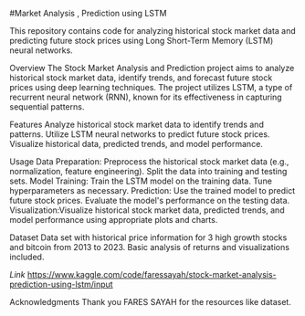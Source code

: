 #Market Analysis , Prediction using LSTM

This repository contains code for analyzing historical stock market data and predicting future stock prices using Long Short-Term Memory (LSTM) neural networks.

Overview
The Stock Market Analysis and Prediction project aims to analyze historical stock market data, identify trends, and forecast future stock prices using deep learning techniques. The project utilizes LSTM, a type of recurrent neural network (RNN), known for its effectiveness in capturing sequential patterns.

Features
Analyze historical stock market data to identify trends and patterns.
Utilize LSTM neural networks to predict future stock prices.
Visualize historical data, predicted trends, and model performance.

Usage
Data Preparation: Preprocess the historical stock market data (e.g., normalization, feature engineering). Split the data into training and testing sets.
Model Training: Train the LSTM model on the training data. Tune hyperparameters as necessary.
Prediction: Use the trained model to predict future stock prices. Evaluate the model's performance on the testing data.
Visualization:Visualize historical stock market data, predicted trends, and model performance using appropriate plots and charts.

Dataset
Data set with historical price information for 3 high growth stocks and bitcoin from 2013 to 2023. Basic analysis of returns and visualizations included.

_Link_
https://www.kaggle.com/code/faressayah/stock-market-analysis-prediction-using-lstm/input

Acknowledgments
Thank you FARES SAYAH for the resources like dataset.


